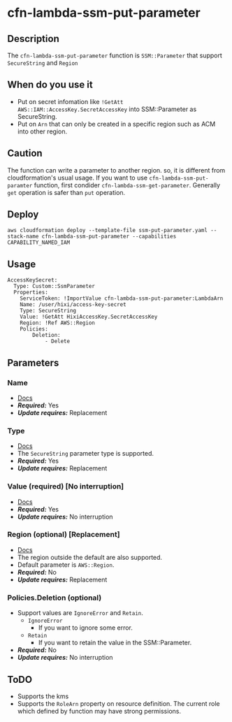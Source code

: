 # cfn-lambda-ssm-put-parameter
## Description
The `cfn-lambda-ssm-put-parameter` function is `SSM::Parameter` that support `SecureString` and `Region`

## When do you use it
* Put on secret infomation like `!GetAtt AWS::IAM::AccessKey.SecretAccessKey` into SSM::Parameter as SecureString.
* Put on `Arn` that can only be created in a specific region such as ACM into other region.

## Caution
The function can write a parameter to another region. so, it is different from cloudformation's usual usage.
If you want to use `cfn-lambda-ssm-put-paramter` function, first condider `cfn-lambda-ssm-get-parameter`.
Generally `get` operation is safer than `put` operation.


## Deploy
```
aws cloudformation deploy --template-file ssm-put-parameter.yaml --stack-name cfn-lambda-ssm-put-parameter --capabilities CAPABILITY_NAMED_IAM
```

## Usage
```
AccessKeySecret:
  Type: Custom::SsmParameter
  Properties:
    ServiceToken: !ImportValue cfn-lambda-ssm-put-parameter:LambdaArn
    Name: /user/hixi/access-key-secret
    Type: SecureString
    Value: !GetAtt HixiAccessKey.SecretAccessKey
    Region: !Ref AWS::Region
    Policies:
        Deletion:
            - Delete
```
## Parameters

### Name
- [Docs](https://docs.aws.amazon.com/AWSCloudFormation/latest/UserGuide/aws-resource-ssm-parameter.html#cfn-ssm-parameter-name)
- ***Required:*** Yes
- ***Update requires:*** Replacement

### Type
- [Docs](https://docs.aws.amazon.com/AWSCloudFormation/latest/UserGuide/aws-resource-ssm-parameter.html#cfn-ssm-parameter-type)
- The `SecureString` parameter type is supported.
- ***Required:*** Yes
- ***Update requires:*** Replacement


### Value (required) [No interruption]
- [Docs](https://docs.aws.amazon.com/AWSCloudFormation/latest/UserGuide/aws-resource-ssm-parameter.html#cfn-ssm-parameter-value)
- ***Required:*** Yes
- ***Update requires:*** No interruption

### Region (optional) [Replacement]
- [Docs](https://docs.aws.amazon.com/general/latest/gr/rande.html)
- The region outside the default are also supported.
- Default parameter is `AWS::Region`.
- ***Required:*** No
- ***Update requires:*** Replacement

### Policies.Deletion (optional)
- Support values are `IgnoreError` and `Retain`.
  - `IgnoreError`
    - If you want to ignore some error.
  - `Retain`
    - If you want to retain the value in the SSM::Parameter.
- ***Required:*** No
- ***Update requires:*** No interruption


## ToDO
- Supports the kms
- Supports the `RoleArn` property on resource definition. The current role which defined by function may have strong permissions.
